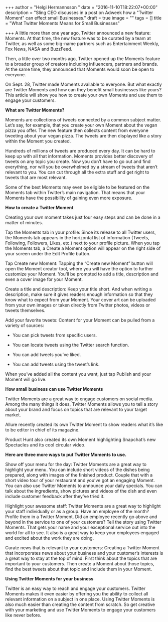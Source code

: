 +++
author = "Helgi Hermannsson "
date = "2016-11-10T18:22:07+00:00"
description = "Sling CEO discusses in a post on Adweek how a \"Twitter Moment\" can effect small Businesses."
draft = true
image = ""
tags = []
title = "What Twitter Moments Means for Small Businesses"

+++
A little more than one year ago, Twitter announced a new feature: Moments. At that time, the new feature was to be curated by a team at Twitter, as well as some big-name partners such as Entertainment Weekly, Fox News, NASA and BuzzFeed.

Then, a little over two months ago, Twitter opened up the Moments feature to a broader group of creators including influencers, partners and brands. At the same time, they announced that Moments would soon be open to everyone.

On Sept. 28, Twitter made Moments available to everyone. But what exactly are Twitter Moments and how can they benefit small businesses like yours? This article will show you how to create your own Moments and use them to engage your customers.

**What are Twitter Moments?**

Moments are collections of tweets connected by a common subject matter. Let’s say, for example, that you create your own Moment about the vegan pizza you offer. The new feature then collects content from everyone tweeting about your vegan pizza. The tweets are then displayed like a story within the Moment you created.

Hundreds of millions of tweets are produced every day. It can be hard to keep up with all that information. Moments provides better discovery of tweets on any topic you create. Now you don’t have to go out and find everything, nor will you be overwhelmed by a stream of tweets that aren’t relevant to you. You can cut through all the extra stuff and get right to tweets that are most relevant.

Some of the best Moments may even be eligible to be featured on the Moments tab within Twitter’s main navigation. That means that your Moments have the possibility of gaining even more exposure.

**How to create a Twitter Moment**

Creating your own moment takes just four easy steps and can be done in a matter of minutes.

Tap the Moments tab in your profile: Since its release to all Twitter users, the Moments tab appears in the horizontal list of information (Tweets, Following, Followers, Likes, etc.) next to your profile picture. When you tap the Moments tab, a Create a Moment option will appear on the right side of your screen under the Edit Profile button.

Tap Create new Moment: Tapping the “Create new Moment” button will open the Moment creator tool, where you will have the option to further customize your Moment. You’ll be prompted to add a title, description and even a cover image for your Moment.

Create a title and description: Keep your title short. And when writing a description, make sure it gives readers enough information so that they know what to expect from your Moment. Your cover art can be uploaded from your own images or taken directly from Twitter photos, videos or tweets themselves.

Add your favorite tweets: Content for your Moment can be pulled from a variety of sources:

*   You can pick tweets from specific users.  

*   You can locate tweets using the Twitter search function.  

*   You can add tweets you’ve liked.  

*   You can add tweets using the tweet’s link.  

When you’ve added all the content you want, just tap Publish and your Moment will go live.

**How small business can use Twitter Moments**

Twitter Moments are a great way to engage customers on social media. Among the many things it does, Twitter Moments allows you to tell a story about your brand and focus on topics that are relevant to your target market.

Allure recently created its own Twitter Moment to show readers what it’s like to be editor in chief of its magazine.

<span style="letter-spacing: 0.01em;">Product Hunt also created its own Moment highlighting Snapchat’s new Spectacles and its cool circular video.</span>

**Here are three more ways to put Twitter Moments to use.**

Show off your menu for the day: Twitter Moments are a great way to highlight your menu. You can include short videos of the dishes being prepared, along with images of the finished product. Couple that with a short video tour of your restaurant and you’ve got an engaging Moment. You can also use Twitter Moments to announce your daily specials. You can talk about the ingredients, show pictures and videos of the dish and even include customer feedback after they’ve tried it.

Highlight your awesome staff: Twitter Moments are a great way to highlight your staff individually or as a group. Have an employee of the month? Profile them in a Twitter Moment. Did an employee recently go above and beyond in the service to one of your customers? Tell the story using Twitter Moments. That gets your name and your exceptional service out into the world for all to see. It also is a great way to keep your employees engaged and excited about the work they are doing.

Curate news that is relevant to your customers: Creating a Twitter Moment that incorporates news about your business and your customer’s interests is a great way to stay at the top of mind. First think about the topics that are important to your customers. Then create a Moment about those topics, find the best tweets about that topic and include them in your Moment.

**Using Twitter Moments for your business**

Twitter is an easy way to reach and engage your customers. Twitter Moments makes it even easier by offering you the ability to collect all relevant information on a subject in one place. Using Twitter Moments is also much easier than creating the content from scratch. So get creative with your marketing and use Twitter Moments to engage your customers like never before.